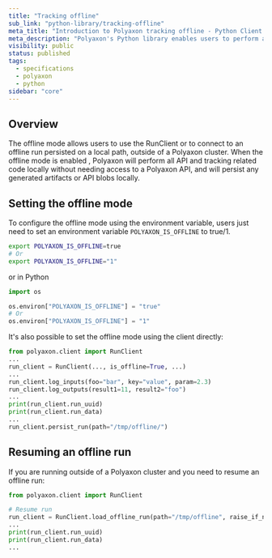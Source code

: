 ```yaml
---
title: "Tracking offline"
sub_link: "python-library/tracking-offline"
meta_title: "Introduction to Polyaxon tracking offline - Python Client References"
meta_description: "Polyaxon's Python library enables users to perform all API calls and artifacts tracking logic offline."
visibility: public
status: published
tags:
  - specifications
  - polyaxon
  - python
sidebar: "core"
---
```


## Overview

The offline mode allows users to use the RunClient or to connect to an offline run persisted on a local path, outside of a Polyaxon cluster.
When the offline mode is enabled , Polyaxon will perform all API and tracking related code locally without needing access to a Polyaxon API, and will persist any generated artifacts or API blobs locally.

## Setting the offline mode

To configure the offline mode using the environment variable, users just need to set an environment variable `POLYAXON_IS_OFFLINE` to true/1.

```bash
export POLYAXON_IS_OFFLINE=true
# Or
export POLYAXON_IS_OFFLINE="1"
```

or in Python

```python
import os

os.environ["POLYAXON_IS_OFFLINE"] = "true"
# Or
os.environ["POLYAXON_IS_OFFLINE"] = "1"
```

It's also possible to set the offline mode using the client directly:
```python
from polyaxon.client import RunClient
...
run_client = RunClient(..., is_offline=True, ...)
...
run_client.log_inputs(foo="bar", key="value", param=2.3)
run_client.log_outputs(result1=11, result2="foo")
...
print(run_client.run_uuid)
print(run_client.run_data)
...
run_client.persist_run(path="/tmp/offline/")
``` 

## Resuming an offline run

If you are running outside of a Polyaxon cluster and you need to resume an offline run:

```python
from polyaxon.client import RunClient

# Resume run
run_client = RunClient.load_offline_run(path="/tmp/offline", raise_if_not_found=True)
...
print(run_client.run_uuid)
print(run_client.run_data)
...
```
